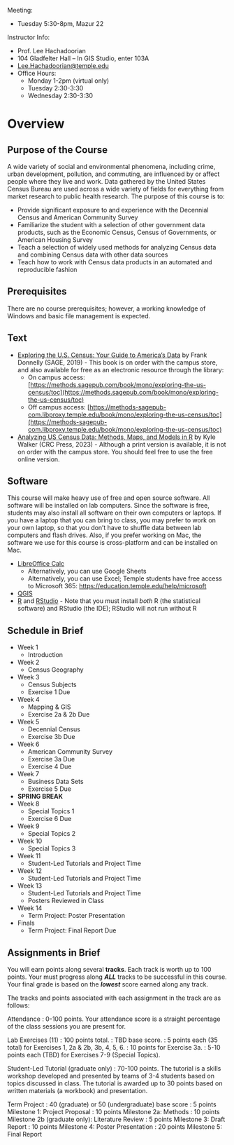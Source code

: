 Meeting:

* Tuesday 5:30-8pm, Mazur 22

Instructor Info:

* Prof. Lee Hachadoorian
* 104 Gladfelter Hall – In GIS Studio, enter 103A
* [Lee.Hachadoorian@temple.edu](mailto:Lee.Hachadoorian@temple.edu)
* Office Hours:
    * Monday 1-2pm  (virtual only)
    * Tuesday 2:30-3:30
    * Wednesday 2:30-3:30

# Overview

## Purpose of the Course

A wide variety of social and environmental phenomena, including crime, urban development, pollution, and commuting, are influenced by or affect people where they live and work. Data gathered by the United States Census Bureau are used across a wide variety of fields for everything from market research to public health research. The purpose of this course is to:

* Provide significant exposure to and experience with the Decennial Census and American Community Survey
* Familiarize the student with a selection of other government data products, such as the Economic Census, Census of Governments, or American Housing Survey
* Teach a selection of widely used methods for analyzing Census data and combining Census data with other data sources
* Teach how to work with Census data products in an automated and reproducible fashion

## Prerequisites

There are no course prerequisites; however, a working knowledge of Windows and basic file management is expected.

## Text

* [Exploring the U.S. Census: Your Guide to America’s Data](https://us.sagepub.com/en-us/nam/exploring-the-us-census/book266236) by Frank Donnelly (SAGE, 2019) - This book is on order with the campus store, and also available for free as an electronic resource through the library:
    * On campus access: [https://methods.sagepub.com/book/mono/exploring-the-us-census/toc](https://methods.sagepub.com/book/mono/exploring-the-us-census/toc)
    * Off campus access: [https://methods-sagepub-com.libproxy.temple.edu/book/mono/exploring-the-us-census/toc](https://methods-sagepub-com.libproxy.temple.edu/book/mono/exploring-the-us-census/toc)
* [Analyzing US Census Data: Methods, Maps, and Models in R](https://walker-data.com/census-r/) by Kyle Walker (CRC Press, 2023) - Although a print version is available, it is not on order with the campus store. You should feel free to use the free online version.

## Software

This course will make heavy use of free and open source software. All software will be installed on lab computers. Since the software is free, students may also install all software on their own computers or laptops. If you have a laptop that you can bring to class, you may prefer to work on your own laptop, so that you don’t have to shuffle data between lab computers and flash drives. Also, if you prefer working on Mac, the software we use for this course is cross-platform and can be installed on Mac.

* [LibreOffice Calc](https://www.libreoffice.org/download/download-libreoffice/)
    * Alternatively, you can use Google Sheets
    * Alternatively, you can use Excel; Temple students have free access to Microsoft 365: <https://education.temple.edu/help/microsoft>
* [QGIS](https://www.qgis.org/download/)
* [R](https://cran.r-project.org/) and [RStudio](https://posit.co/download/rstudio-desktop/) - Note that you must install *both* R (the statistical software) and RStudio (the IDE); RStudio will not run without R

## Schedule in Brief

* Week 1
    * Introduction
* Week 2
    * Census Geography
* Week 3
    * Census Subjects
    * Exercise 1 Due
* Week 4
    * Mapping & GIS
    * Exercise 2a & 2b Due
* Week 5
    * Decennial Census
    * Exercise 3b Due
* Week 6
    * American Community Survey
    * Exercise 3a Due
    * Exercise 4 Due
* Week 7
    * Business Data Sets
    * Exercise 5 Due
* **SPRING BREAK**
* Week 8
    * Special Topics 1
    * Exercise 6 Due
* Week 9
    * Special Topics 2
* Week 10
    * Special Topics 3
* Week 11
    * Student-Led Tutorials and Project Time
* Week 12
    * Student-Led Tutorials and Project Time
* Week 13
    * Student-Led Tutorials and Project Time
    * Posters Reviewed in Class
* Week 14
    * Term Project: Poster Presentation
* Finals
    * Term Project: Final Report Due

## Assignments in Brief

You will earn points along several **tracks**. Each track is worth up to 100 points. Your must progress along ***ALL*** tracks to be successful in this course. Your final grade is based on the ***lowest*** score earned along any track.

The tracks and points associated with each assignment in the track are as follows:

Attendance
: 0-100 points. Your attendance score is a straight percentage of the class sessions you are present for.

Lab Exercises (11)
: 100 points total.
: TBD base score.
: 5 points each (35 total) for Exercises 1, 2a & 2b, 3b, 4, 5, 6.
: 10 points for Exercise 3a.
: 5-10 points each (TBD) for Exercises 7-9 (Special Topics).

Student-Led Tutorial (graduate only)
: 70-100 points. The tutorial is a skills workshop developed and presented by teams of 3-4 students based on topics discussed in class. The tutorial is awarded up to 30 points based on written materials (a workbook) and presentation.

Term Project
: 40 (graduate) or 50 (undergraduate) base score
: 5 points Milestone 1: Project Proposal
: 10 points Milestone 2a: Methods
: 10 points Milestone 2b (graduate only): Literature Review
: 5 points Milestone 3: Draft Report
: 10 points Milestone 4: Poster Presentation
: 20 points Milestone 5: Final Report


